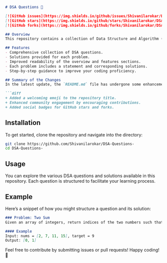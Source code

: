 ```markdown
# DSA Questions 🤖

[![GitHub issues](https://img.shields.io/github/issues/Shivanilarokar/DSA-Questions-)](https://github.com/Shivanilarokar/DSA-Questions-/issues) 
[![GitHub stars](https://img.shields.io/github/stars/Shivanilarokar/DSA-Questions-.svg?style=social)](https://github.com/Shivanilarokar/DSA-Questions-/stargazers) 
[![GitHub forks](https://img.shields.io/github/forks/Shivanilarokar/DSA-Questions-.svg?style=social)](https://github.com/Shivanilarokar/DSA-Questions-/network/members)

## Overview
This repository contains a collection of Data Structure and Algorithm (DSA) questions designed to help you improve your coding skills. Each problem is accompanied by a statement and corresponding solutions, providing step-by-step guidance for enhanced learning.

## Features
- Comprehensive collection of DSA questions.
- Solutions provided for each problem.
- Improved readability of the overview and features sections.
- Each problem includes a statement and corresponding solutions.
- Step-by-step guidance to improve your coding proficiency.

## Summary of the Changes
In the latest update, the `README.md` file has undergone some enhancements to improve clarity and engagement. Below are the key changes made:

```diff
+ Added a welcoming emoji to the repository title.
+ Enhanced community engagement by encouraging contributions.
+ Added social badges for GitHub stars and forks.
```

## Installation
To get started, clone the repository and navigate into the directory:

```bash
git clone https://github.com/Shivanilarokar/DSA-Questions-
cd DSA-Questions-
```

## Usage
You can explore the various DSA questions and solutions available in this repository. Each question is structured to facilitate your learning process.

## Example
Here’s a snippet of how you might structure a question and its solution:

```markdown
### Problem: Two Sum
Given an array of integers, return indices of the two numbers such that they add up to a specific target.

#### Example
Input: nums = [2, 7, 11, 15], target = 9
Output: [0, 1]
```

Feel free to contribute by submitting issues or pull requests! Happy coding! 🚀
```